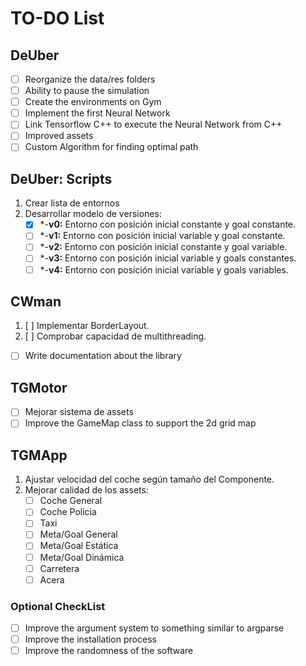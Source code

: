 # TO-DO List

## DeUber

- [ ] Reorganize the data/res folders
- [ ] Ability to pause the simulation
- [ ] Create the environments on Gym
- [ ] Implement the first Neural Network
- [ ] Link Tensorflow C++ to execute the Neural Network from C++
- [ ] Improved assets
- [ ] Custom Algorithm for finding optimal path

## DeUber: Scripts

1. Crear lista de entornos
1. Desarrollar modelo de versiones:
    * [x] *-**v0:** Entorno con posición inicial constante y goal constante.
    * [ ] *-**v1:** Entorno con posición inicial variable y goal constante.
    * [ ] *-**v2:** Entorno con posición inicial constante y goal variable.
    * [ ] *-**v3:** Entorno con posición inicial variable y goals constantes.
    * [ ] *-**v4:** Entorno con posición inicial variable y goals variables.

## CWman

1. [ ] Implementar BorderLayout.
2. [ ] Comprobar capacidad de multithreading.
- [ ] Write documentation about the library
## TGMotor

- [ ] Mejorar sistema de assets
- [ ] Improve the GameMap class to support the 2d grid map
## TGMApp

1. Ajustar velocidad del coche según tamaño del Componente.
2. Mejorar calidad de los assets:
    * [ ] Coche General
    * [ ] Coche Policia
    * [ ] Taxi
    * [ ] Meta/Goal General
    * [ ] Meta/Goal Estática
    * [ ] Meta/Goal Dinámica
    * [ ] Carretera
    * [ ] Acera

### Optional CheckList

- [ ] Improve the argument system to something similar to argparse
- [ ] Improve the installation process
- [ ] Improve the randomness of the software
